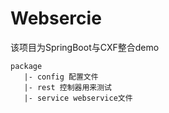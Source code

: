 # Websercie
该项目为SpringBoot与CXF整合demo
```
package
   |- config 配置文件
   |- rest 控制器用来测试
   |- service webservice文件
```